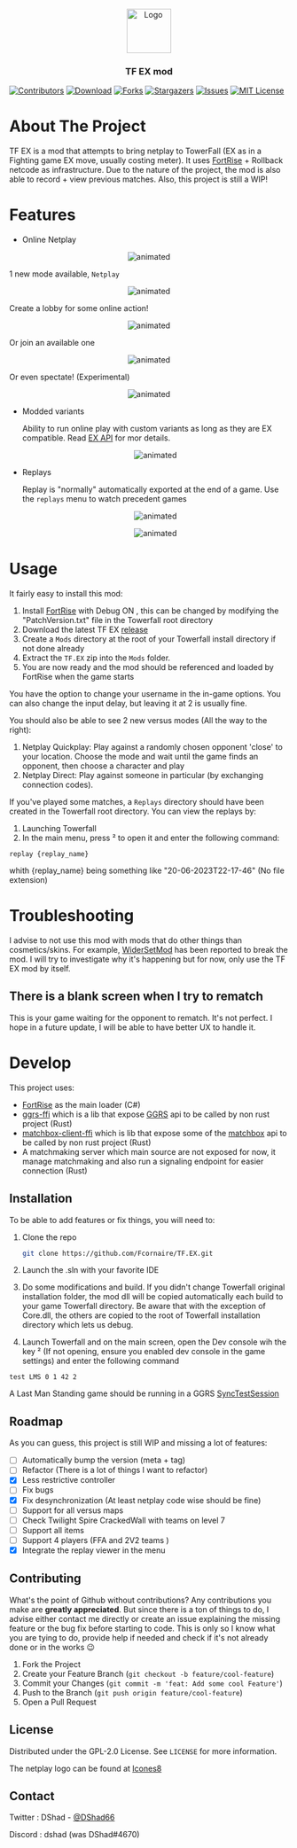 <!-- PROJECT LOGO -->
<br />
<div align="center">
  <a href="https://github.com/Fcornaire/TF.EX">
    <img src="images/icons8-internet-96.png" alt="Logo" width="80" height="80">
  </a>
  <h3 align="center">TF EX mod</h3>
</div>

<!-- Shield -->

[![Contributors][contributors-shield]][contributors-url]
[![Download][download-shield]][download-url]
[![Forks][forks-shield]][forks-url]
[![Stargazers][stars-shield]][stars-url]
[![Issues][issues-shield]][issues-url]
[![MIT License][license-shield]][license-url]

<!-- ABOUT THE PROJECT -->

# About The Project

TF EX is a mod that attempts to bring netplay to TowerFall (EX as in a Fighting game EX move, usually costing meter). It uses [FortRise](https://github.com/Terria-K/FortRise) + Rollback netcode as infrastructure.
Due to the nature of the project, the mod is also able to record + view previous matches.
Also, this project is still a WIP!

# Features

- Online Netplay

<p align="center">
  <img src="images/demo.gif" alt="animated" />
</p>

1 new mode available, `Netplay`

<p align="center">
  <img src="images/lobbies.gif" alt="animated" />
</p>

Create a lobby for some online action!

<p align="center">
  <img src="images/createLobby.gif" alt="animated" />
</p>

Or join an available one

<p align="center">
  <img src="images/joiningLobby.gif" alt="animated" />
</p>

Or even spectate! (Experimental)

<p align="center">
  <img src="images/spectate.gif" alt="animated" />
</p>

- Modded variants

  Ability to run online play with custom variants as long as they are EX compatible. Read [EX API](EX-API.md) for mor details.

  <p align="center">
    <img src="images/moddedVariant.gif" alt="animated" />
  </p>

- Replays

  Replay is "normally" automatically exported at the end of a game.
  Use the `replays` menu to watch precedent games

  <p align="center">
    <img src="images/replays.gif" alt="animated" />
  </p>

  <p align="center">
    <img src="images/replay_play.gif" alt="animated" />
  </p>

# Usage

It fairly easy to install this mod:

1. Install [FortRise](https://github.com/Terria-K/FortRise) with Debug ON , this can be changed by modifying the "PatchVersion.txt" file in the Towerfall root directory
2. Download the latest TF EX [release](https://github.com/Fcornaire/TF.EX/releases)
3. Create a `Mods` directory at the root of your Towerfall install directory if not done already
4. Extract the `TF.EX` zip into the `Mods` folder.
5. You are now ready and the mod should be referenced and loaded by FortRise when the game starts

You have the option to change your username in the in-game options.
You can also change the input delay, but leaving it at 2 is usually fine.

You should also be able to see 2 new versus modes (All the way to the right):

1. Netplay Quickplay: Play against a randomly chosen opponent 'close' to your location. Choose the mode and wait until the game finds an opponent, then choose a character and play
2. Netplay Direct: Play against someone in particular (by exchanging connection codes).

If you've played some matches, a `Replays` directory should have been created in the Towerfall root directory.
You can view the replays by:

1. Launching Towerfall
2. In the main menu, press ² to open it and enter the following command:

```
replay {replay_name}
```

whith {replay_name} being something like "20-06-2023T22-17-46" (No file extension)

# Troubleshooting

I advise to not use this mod with mods that do other things than cosmetics/skins.
For example, [WiderSetMod](https://github.com/Terria-K/WiderSetMod) has been reported to break the mod.
I will try to investigate why it's happening but for now, only use the TF EX mod by itself.

## There is a blank screen when I try to rematch

This is your game waiting for the opponent to rematch. It's not perfect. I hope in a future update, I will be able to have better UX to handle it.

# Develop

This project uses:

- [FortRise](https://github.com/Terria-K/FortRise) as the main loader (C#)
- [ggrs-ffi](https://github.com/Fcornaire/ggrs-ffi) which is a lib that expose [GGRS](https://github.com/gschup/ggrs) api to be called by non rust project (Rust)
- [matchbox-client-ffi](https://github.com/Fcornaire/matchbox-client-ffi) which is lib that expose some of the [matchbox](https://github.com/johanhelsing/matchbox) api to be called by non rust project (Rust)
- A matchmaking server which main source are not exposed for now, it manage matchmaking and also run a signaling endpoint for easier connection (Rust)

## Installation

To be able to add features or fix things, you will need to:

1. Clone the repo

   ```sh
   git clone https://github.com/Fcornaire/TF.EX.git
   ```

2. Launch the .sln with your favorite IDE
3. Do some modifications and build. If you didn't change Towerfall original installation folder, the mod dll will be copied automatically each build to your game Towerfall directory. Be aware that with the exception of Core.dll, the others are copied to the root of Towerfall installation directory which lets us debug.
4. Launch Towerfall and on the main screen, open the Dev console wih the key ² (If not opening, ensure you enabled dev console in the game settings) and enter the following command

```
test LMS 0 1 42 2
```

A Last Man Standing game should be running in a GGRS [SyncTestSession](https://github.com/gschup/ggrs/wiki/2.-Sessions#sessionbuilder)

<!-- ROADMAP -->

## Roadmap

As you can guess, this project is still WIP and missing a lot of features:

- [ ] Automatically bump the version (meta + tag)
- [ ] Refactor (There is a lot of things I want to refactor)
- [x] Less restrictive controller
- [ ] Fix bugs
- [x] Fix desynchronization (At least netplay code wise should be fine)
- [ ] Support for all versus maps
- [ ] Check Twilight Spire CrackedWall with teams on level 7
- [ ] Support all items
- [ ] Support 4 players (FFA and 2V2 teams )
- [x] Integrate the replay viewer in the menu

## Contributing

What's the point of Github without contributions? Any contributions you make are **greatly appreciated**.
But since there is a ton of things to do, I advise either contact me directly or create an issue explaining the missing feature or the bug fix before starting to code. This is only so I know what you are tying to do, provide help if needed and check if it's not already done or in the works 😉

1. Fork the Project
2. Create your Feature Branch (`git checkout -b feature/cool-feature`)
3. Commit your Changes (`git commit -m 'feat: Add some cool Feature'`)
4. Push to the Branch (`git push origin feature/cool-feature`)
5. Open a Pull Request

<!-- LICENSE -->

## License

Distributed under the GPL-2.0 License. See `LICENSE` for more information.

The netplay logo can be found at [Icones8](https://icones8.fr/)

## Contact

Twitter : DShad - [@DShad66](https://twitter.com/DShad66)

Discord : dshad (was DShad#4670)

<!-- MARKDOWN LINKS & IMAGES -->
<!-- https://www.markdownguide.org/basic-syntax/#reference-style-links -->

[contributors-shield]: https://img.shields.io/github/contributors/Fcornaire/TF.EX.svg?style=for-the-badge
[contributors-url]: https://github.com/Fcornaire/TF.EX/graphs/contributors
[forks-shield]: https://img.shields.io/github/forks/Fcornaire/TF.EX.svg?style=for-the-badge
[forks-url]: https://github.com/Fcornaire/TF.EX/network/members
[stars-shield]: https://img.shields.io/github/stars/Fcornaire/TF.EX.svg?style=for-the-badge
[stars-url]: https://github.com/Fcornaire/TF.EX/stargazers
[issues-shield]: https://img.shields.io/github/issues/Fcornaire/TF.EX.svg?style=for-the-badge
[issues-url]: https://github.com/Fcornaire/TF.EX/issues
[license-shield]: https://img.shields.io/github/license/Fcornaire/TF.EX.svg?style=for-the-badge
[download-shield]: https://img.shields.io/github/downloads/Fcornaire/TF.EX/total?style=for-the-badge
[download-url]: https://github.com/Fcornaire/TF.EX/releases
[license-url]: https://github.com/Fcornaire/TF.EX/blob/master/LICENSE.txt
